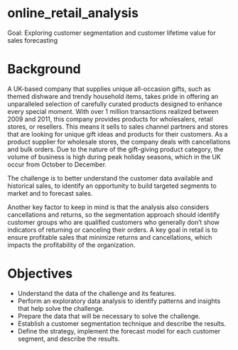# online_retail_analysis
Goal: Exploring customer segmentation and customer lifetime value for sales forecasting

# Background

A UK-based company that supplies unique all-occasion gifts, such as themed dishware and trendy household items, takes pride in offering an unparalleled selection of carefully curated products designed to enhance every special moment. With over 1 million transactions realized between 2009 and 2011, this company provides products for wholesalers, retail stores, or resellers. This means it sells to sales channel partners and stores that are looking for unique gift ideas and products for their customers. As a product supplier for wholesale stores, the company deals with cancellations and bulk orders. Due to the nature of the gift-giving product category, the volume of business is high during peak holiday seasons, which in the UK occur from October to December.

The challenge is to better understand the customer data available and historical sales, to identify an opportunity to build targeted segments to market and to forecast sales.

Another key factor to keep in mind is that the analysis also considers cancellations and returns, so the segmentation approach should identify customer groups who are qualified customers who generally don’t show indicators of returning or canceling their orders. A key goal in retail is to ensure profitable sales that minimize returns and cancellations, which impacts the profitability of the organization.

# Objectives

- Understand the data of the challenge and its features.
- Perform an exploratory data analysis to identify patterns and insights that help solve the challenge.
- Prepare the data that will be necessary to solve the challenge.
- Establish a customer segmentation technique and describe the results.
- Define the strategy, implement the forecast model for each customer segment, and describe the results.

